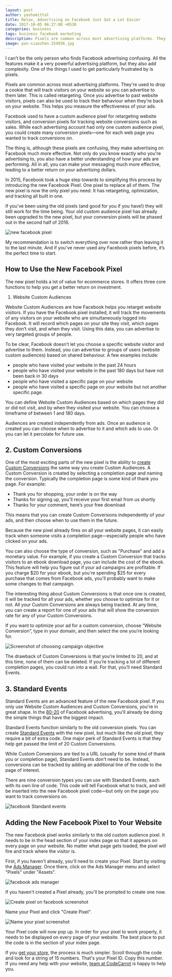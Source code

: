 ```yaml
---
layout: post
author: yashumittal
title: Relax, Advertising on Facebook Just Got a Lot Easier
date: 2017-10-05 06:27:00 +0530
categories: business
tags: business facebook marketing
description: Pixels are common across most advertising platforms. They're used to drop a cookie that will track visitors on your website so you can advertise to them later.
image: pan-xiaozhen-254936.jpg
---
```


I can’t be the only person who finds Facebook advertising confusing. All the features make it a very powerful advertising platform, but they also add complexity. One of the things I used to get particularly frustrated by is pixels.

Pixels are common across most advertising platforms. They're used to drop a cookie that will track visitors on your website so you can advertise to them later. This is called retargeting. Once you advertise to past website visitors, pixels can also be used to track their behaviour when they're back on your website. This helps you measure the effectiveness of your ads.

Facebook used to have a custom audience pixel for retargeting website visitors, and conversion pixels for tracking website conversions such as sales. While each advertising account had only one custom audience pixel, you could create many conversion pixels—one for each web page you wanted to track conversions on.

The thing is, although these pixels are confusing, they make advertising on Facebook much more effective. Not only do you know exactly who you're advertising to, you also have a better understanding of how your ads are performing. All in all, you can make your messaging much more effective, leading to a better return on your advertising dollars.

In 2015, Facebook took a huge step towards to simplifying this process by introducing the new Facebook Pixel. One pixel to replace all of them. The new pixel is now the only pixel you need. It has retargeting, optimization, and tracking all built in one.

If you’ve been using the old pixels (and good for you if you have!) they will still work for the time being. Your old custom audience pixel has already been upgraded to the new pixel, but your conversion pixels will be phased out in the second half of 2016.

![new facebook pixel](//blog.codecarrot.net/images/New_Facebook_Pixel.png)

My recommendation is to switch everything over now rather than leaving it to the last minute. And if you’ve never used any Facebook pixels before, it’s the perfect time to start.

## How to Use the New Facebook Pixel

The new pixel holds a lot of value for ecommerce stores. It offers three core functions to help you get a better return on investment.

1. Website Custom Audiences

Website Custom Audiences are how Facebook helps you retarget website visitors. If you have the Facebook pixel installed, it will track the movements of any visitors on your website who are simultaneously logged into Facebook. It will record which pages on your site they visit, which pages they don’t visit, and when they visit. Using this data, you can advertise to very targeted groups of people.

To be clear, Facebook doesn’t let you choose a specific website visitor and advertise to them. Instead, you can advertise to groups of users (website custom audiences) based on shared behaviour. A few examples include:

* people who have visited your website in the past 24 hours
* people who have visited your website in the past 180 days but have not been back in 30 days
* people who have visited a specific page on your website
* people who have visited a specific page on your website but not another specific page.

You can define Website Custom Audiences based on which pages they did or did not visit, and by when they visited your website. You can choose a timeframe of between 1 and 180 days.

Audiences are created independently from ads. Once an audience is created you can choose when to advertise to it and which ads to use. Or you can let it percolate for future use.

## 2. Custom Conversions

One of the most exciting parts of the new pixel is the ability to [create Custom Conversions](//www.facebook.com/business/help/780705975381000) the same way you create Custom Audiences. A Custom Conversion is created by selecting a completion page and naming the conversion. Typically the completion page is some kind of thank you page. For example:

* Thank you for shopping, your order is on the way
* Thanks for signing up, you’ll receive your first email from us shortly
* Thanks for your comment, here’s your free download

This means that you can create Custom Conversions independently of your ads, and then choose when to use them in the future.

Because the new pixel already fires on all your website pages, it can easily track when someone visits a completion page—especially people who have clicked on your ads.

You can also choose the type of conversion, such as "Purchase" and add a monetary value. For example, if you create a Custom Conversion that tracks visitors to an ebook download page, you can include the cost of the ebook. This feature will help you figure out if your ad campaigns are profitable. If you charge $20 for your ebook, but you're spending $25 for every purchase that comes from Facebook ads, you'll probably want to make some changes to that campaign.

The interesting thing about Custom Conversions is that once one is created, it will be tracked for all your ads, whether you choose to optimize for it or not. All your Custom Conversions are always being tracked. At any time, you can create a report for one of your ads that will show the conversion rate for any of your Custom Conversions.

If you want to optimize your ad for a custom conversion, choose “Website Conversion”, type in your domain, and then select the one you’re looking for.

![Screenshot of choosing campaign objective](//blog.codecarrot.net/images/Facebook_choose_objective.png)

The drawback of Custom Conversions is that you’re limited to 20, and at this time, none of them can be deleted. If you’re tracking a lot of different completion pages, you could run into a wall. For that, you’ll need Standard Events.

## 3. Standard Events

Standard Events are an advanced feature of the new Facebook pixel. If you only use Website Custom Audiences and Custom Conversions, you're in great shape. In the [80-20](//en.wikipedia.org/wiki/Pareto_principle) of Facebook advertising, you'll already be doing the simple things that have the biggest impact.

Standard Events function similarly to the old conversion pixels. You can create [Standard Events](//www.facebook.com/business/a/add-pixel-standard-events) with the new pixel, but much like the old pixel, they require a bit of extra code. One major perk of Standard Events is that they help get passed the limit of 20 Custom Conversions.

While Custom Conversions are tied to a URL (usually for some kind of thank you or completion page), Standard Events don't need to be. Instead, conversions can be tracked by adding an additional line of the code to the page of interest.

There are nine conversion types you can use with Standard Events, each with its own line of code. This code will tell Facebook what to track, and will be inserted into the new Facebook pixel code—but only on the page you want to track conversions on.

![facebook Standard events](//blog.codecarrot.net/images/Facebook_Standard_Events.png)

## Adding the New Facebook Pixel to Your Website

The new Facebook pixel works similarly to the old custom audience pixel. It needs to be in the head section of your index page so that it appears on every page on your website. No matter what page gets loaded, the pixel will fire and track where the visitor is.

First, if you haven't already, you'll need to create your Pixel. Start by visiting the [Ads Manager](//www.facebook.com/ads/manager/account/). Once there, click on the Ads Manager menu and select "Pixels" under "Assets".

![facebook ads manager](//blog.codecarrot.net/images/facebook_Ads_Manager.png)

If you haven't created a Pixel already, you'll be prompted to create one now.

![Create pixel on facebook screenshot](//blog.codecarrot.net/images/Create_pixel_on_facebook.png)

Name your Pixel and click "Create Pixel".

![Name your pixel screenshot](//blog.codecarrot.net/images/Name_your_pixel_in_facebook.png)

Your Pixel code will now pop up. In order for your pixel to work properly, it needs to be displayed on every page of your website. The best place to put the code is in the <head></head> section of your index page.

If you [get your store](//codecarrot.net/), the process is much simpler. Scroll through the code and look for a string of 15 numbers. That's your Pixel ID. Copy this number. If you need any help with your website, [team at CodeCarrot](//codecarrot.net/) is happy to help you.
